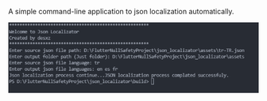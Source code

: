 A simple command-line application to json localization automatically.

![alt text](https://github.com/desxz/json_localizator/blob/main/assets/cmd.PNG)
